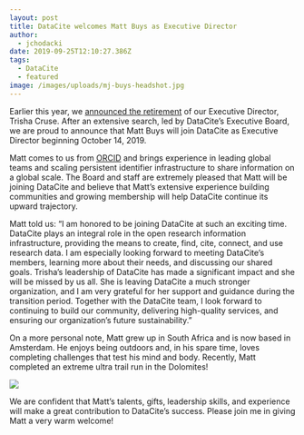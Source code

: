 ```yaml
---
layout: post
title: DataCite welcomes Matt Buys as Executive Director
author:
  - jchodacki
date: 2019-09-25T12:10:27.386Z
tags:
  - DataCite
  - featured
image: /images/uploads/mj-buys-headshot.jpg
---
```

Earlier this year, we [announced the retirement](https://doi.org/10.5438/4j6f-0r45) of our Executive Director, Trisha Cruse.  After an extensive search, led by DataCite’s Executive Board, we are proud to announce that Matt Buys will join DataCite as Executive Director beginning October 14, 2019.  

Matt comes to us from [ORCID](orcid.org) and brings experience in leading global teams and scaling persistent identifier infrastructure to share information on a global scale. The Board and staff are extremely pleased that Matt will be joining DataCite and believe that Matt’s extensive experience building communities and growing membership will help DataCite continue its upward trajectory.

Matt told us: “I am honored to be joining DataCite at such an exciting time. DataCite plays an integral role in  the open research information infrastructure, providing the means to create, find, cite, connect, and use research data. I am especially looking forward to meeting DataCite’s members, learning more about their needs, and discussing our shared goals. Trisha’s leadership of DataCite has made a significant impact and she will be missed by us all. She is leaving DataCite a much stronger organization, and I am very grateful for her support and guidance during the transition period. Together with the DataCite team, I look forward to continuing to build our community, delivering high-quality services, and ensuring our organization’s future sustainability.”

On a more personal note, Matt grew up in South Africa and is now based in Amsterdam. He enjoys being outdoors and, in his spare time, loves completing challenges that test his mind and body. Recently, Matt completed an extreme ultra trail run in the Dolomites! 



![](/images/uploads/matt_2.jpg)

We are confident that Matt’s talents, gifts, leadership skills, and experience will make a great contribution to DataCite’s success. Please join me in giving Matt a very warm welcome!
